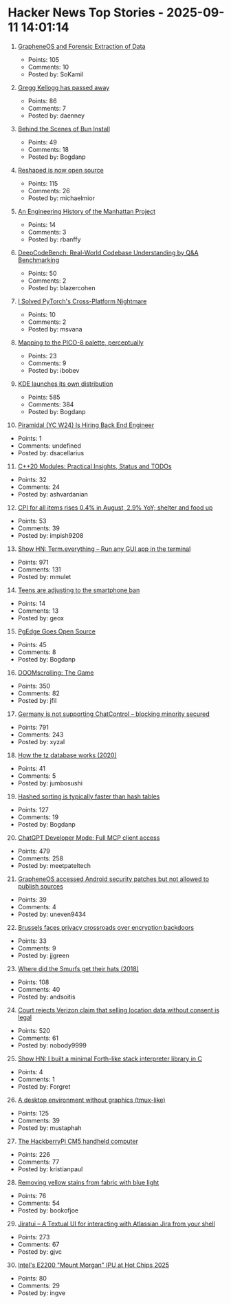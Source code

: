 # Hacker News Top Stories - 2025-09-11 14:01:14

1. [GrapheneOS and Forensic Extraction of Data](https://discuss.grapheneos.org/d/13107-grapheneos-and-forensic-extraction-of-data)
   - Points: 105
   - Comments: 10
   - Posted by: SoKamil

2. [Gregg Kellogg has passed away](https://lists.w3.org/Archives/Public/public-json-ld-wg/2025Sep/0012.html)
   - Points: 86
   - Comments: 7
   - Posted by: daenney

3. [Behind the Scenes of Bun Install](https://bun.com/blog/behind-the-scenes-of-bun-install)
   - Points: 49
   - Comments: 18
   - Posted by: Bogdanp

4. [Reshaped is now open source](https://reshaped.so/blog/reshaped-oss)
   - Points: 115
   - Comments: 26
   - Posted by: michaelmior

5. [An Engineering History of the Manhattan Project](https://www.construction-physics.com/p/an-engineering-history-of-the-manhattan)
   - Points: 14
   - Comments: 3
   - Posted by: rbanffy

6. [DeepCodeBench: Real-World Codebase Understanding by Q&A Benchmarking](https://www.qodo.ai/blog/deepcodebench-real-world-codebase-understanding-by-qa-benchmarking/)
   - Points: 50
   - Comments: 2
   - Posted by: blazercohen

7. [I Solved PyTorch's Cross-Platform Nightmare](https://svana.name/2025/09/how-i-solved-pytorchs-cross-platform-nightmare/)
   - Points: 10
   - Comments: 2
   - Posted by: msvana

8. [Mapping to the PICO-8 palette, perceptually](https://30fps.net/pages/perceptual-pico8-pixel-mapping/)
   - Points: 23
   - Comments: 9
   - Posted by: ibobev

9. [KDE launches its own distribution](https://lwn.net/SubscriberLink/1037166/caa6979c16a99c9e/)
   - Points: 585
   - Comments: 384
   - Posted by: Bogdanp

10. [Piramidal (YC W24) Is Hiring Back End Engineer](https://www.ycombinator.com/companies/piramidal/jobs/1HvdaXs-full-stack-engineer-platform)
   - Points: 1
   - Comments: undefined
   - Posted by: dsacellarius

11. [C++20 Modules: Practical Insights, Status and TODOs](https://chuanqixu9.github.io/c++/2025/08/14/C++20-Modules.en.html)
   - Points: 32
   - Comments: 24
   - Posted by: ashvardanian

12. [CPI for all items rises 0.4% in August, 2.9% YoY; shelter and food up](https://www.bls.gov/news.release/archives/cpi_09112025.htm)
   - Points: 53
   - Comments: 39
   - Posted by: impish9208

13. [Show HN: Term.everything – Run any GUI app in the terminal](https://github.com/mmulet/term.everything)
   - Points: 971
   - Comments: 131
   - Posted by: mmulet

14. [Teens are adjusting to the smartphone ban](https://gothamist.com/news/from-burner-phones-to-decks-of-cards-nyc-teens-are-adjusting-to-the-smartphone-ban)
   - Points: 14
   - Comments: 13
   - Posted by: geox

15. [PgEdge Goes Open Source](https://www.pgedge.com/blog/pgedge-goes-open-source)
   - Points: 45
   - Comments: 8
   - Posted by: Bogdanp

16. [DOOMscrolling: The Game](https://ironicsans.ghost.io/doomscrolling-the-game/)
   - Points: 350
   - Comments: 82
   - Posted by: jfil

17. [Germany is not supporting ChatControl – blocking minority secured](https://digitalcourage.social/@echo_pbreyer/115184350819592476)
   - Points: 791
   - Comments: 243
   - Posted by: xyzal

18. [How the tz database works (2020)](https://yatsushi.com/blog/tz-database/)
   - Points: 41
   - Comments: 5
   - Posted by: jumbosushi

19. [Hashed sorting is typically faster than hash tables](https://reiner.org/hashed-sorting)
   - Points: 127
   - Comments: 19
   - Posted by: Bogdanp

20. [ChatGPT Developer Mode: Full MCP client access](https://platform.openai.com/docs/guides/developer-mode)
   - Points: 479
   - Comments: 258
   - Posted by: meetpateltech

21. [GrapheneOS accessed Android security patches but not allowed to publish sources](https://grapheneos.social/@GrapheneOS/115164133992525834)
   - Points: 39
   - Comments: 4
   - Posted by: uneven9434

22. [Brussels faces privacy crossroads over encryption backdoors](https://www.theregister.com/2025/09/11/eu_chat_control/)
   - Points: 33
   - Comments: 9
   - Posted by: jjgreen

23. [Where did the Smurfs get their hats (2018)](https://www.pipelinecomics.com/beginning-bd-smurfs-hats-origin/)
   - Points: 108
   - Comments: 40
   - Posted by: andsoitis

24. [Court rejects Verizon claim that selling location data without consent is legal](https://arstechnica.com/tech-policy/2025/09/court-rejects-verizon-claim-that-selling-location-data-without-consent-is-legal/)
   - Points: 520
   - Comments: 61
   - Posted by: nobody9999

25. [Show HN: I built a minimal Forth-like stack interpreter library in C](undefined)
   - Points: 4
   - Comments: 1
   - Posted by: Forgret

26. [A desktop environment without graphics (tmux-like)](https://github.com/Julien-cpsn/desktop-tui)
   - Points: 125
   - Comments: 39
   - Posted by: mustaphah

27. [The HackberryPi CM5 handheld computer](https://github.com/ZitaoTech/HackberryPiCM5)
   - Points: 226
   - Comments: 77
   - Posted by: kristianpaul

28. [Removing yellow stains from fabric with blue light](https://phys.org/news/2025-09-yellow-fabric-blue.html)
   - Points: 76
   - Comments: 54
   - Posted by: bookofjoe

29. [Jiratui – A Textual UI for interacting with Atlassian Jira from your shell](https://jiratui.sh/)
   - Points: 273
   - Comments: 67
   - Posted by: gjvc

30. [Intel's E2200 "Mount Morgan" IPU at Hot Chips 2025](https://chipsandcheese.com/p/intels-e2200-mount-morgan-ipu-at)
   - Points: 80
   - Comments: 29
   - Posted by: ingve

